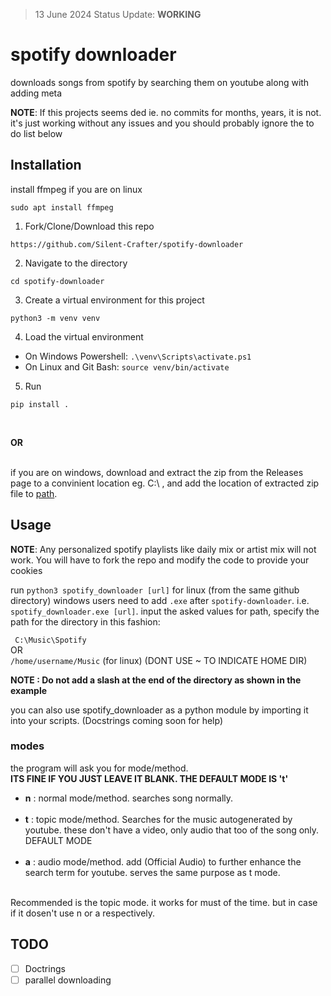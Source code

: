 > 13 June 2024 Status Update: **WORKING**

# spotify downloader
 downloads songs from spotify by searching them on youtube along with adding meta
 
 **NOTE**:  If this projects seems ded ie. no commits for months, years, it is not. it's just working without any issues and you should probably ignore the to do list below

## Installation

install ffmpeg
if you are on linux
```
sudo apt install ffmpeg
```
1. Fork/Clone/Download this repo

```
https://github.com/Silent-Crafter/spotify-downloader
```

2. Navigate to the directory

```
cd spotify-downloader
```

3. Create a virtual environment for this project

```
python3 -m venv venv
```

4. Load the virtual environment
- On Windows Powershell: `.\venv\Scripts\activate.ps1`
- On Linux and Git Bash: `source venv/bin/activate`

5. Run
```
pip install .
```

<br>

**OR**

<br>
if you are on windows, download and extract the zip from the Releases page to a convinient location eg. C:\ , and add the location of extracted zip file to <a href="https://linuxhint.com/add-directory-to-path-environment-variables-windows/">path</a>.<br>

## Usage

**NOTE**: Any personalized spotify playlists like daily mix or artist mix will not work. You will have to fork the repo and modify the code to provide your cookies

run `python3 spotify_downloader [url]` for linux (from the same github directory)
windows users need to add `.exe` after `spotify-downloader`. i.e. `spotify_downloader.exe [url]`.
input the asked values
for path, specify the path for the directory in this fashion:

``` C:\Music\Spotify```
<br> OR
<br> ``` /home/username/Music ``` (for linux) (DONT USE ~ TO INDICATE HOME DIR)

**NOTE : Do not add a slash at the end of the directory as shown in the example**

you can also use spotify_downloader as a python module by importing it into your scripts. (Docstrings coming soon for help)

### modes
the program will ask you for mode/method.<br>
**ITS FINE IF YOU JUST LEAVE IT BLANK. THE DEFAULT MODE IS 't'** <br>

- __n__ : normal mode/method. searches song normally. <br><br>
- __t__ : topic mode/method. Searches for the music autogenerated by youtube. these don't have a video, only audio that too of the song only. DEFAULT MODE <br><br>
- __a__ : audio mode/method. add (Official Audio) to further enhance the search term for youtube. serves the same purpose as t mode. <br><br>

Recommended is the topic mode. it works for must of the time. but in case if it dosen't use n or a respectively.

## TODO

- [ ] Doctrings
- [ ] parallel downloading
